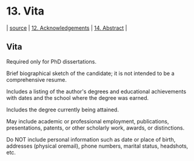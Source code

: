 # 13. Vita
| [source](https://guides.lib.uci.edu/gradmanual/vita) | [12. Acknowledgements](12-acknowledgements.md) | [14. Abstract](14-abstract.md) |

## Vita

Required only for PhD dissertations.

Brief biographical sketch of the candidate; it is not intended to be a comprehensive resume.

Includes a listing of the author's degrees and educational achievements with dates and the school where the degree was earned.

Includes the degree currently being attained.

May include academic or professional employment, publications, presentations, patents, or other scholarly work, awards, or distinctions.

Do NOT include personal information such as date or place of birth, addresses (physical oremail), phone numbers, marital status, headshots, etc.


